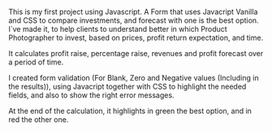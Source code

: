 This is my first project using Javascript. A Form that uses Javacript Vanilla and CSS to compare investments, and forecast with one is the best option.
I`ve made it, to help clients to understand better in which Product Photographer to invest, based on prices, profit return expectation, and time.

It calculates profit raise, percentage raise, revenues and profit forecast over a period of time.

I created form validation (For Blank, Zero and Negative values (Including in the results)), using Javacript together with CSS to highlight the needed fields, and also to show the right error messages.

At the end of the calculation, it highlights in green the best option, and in red the other one.
